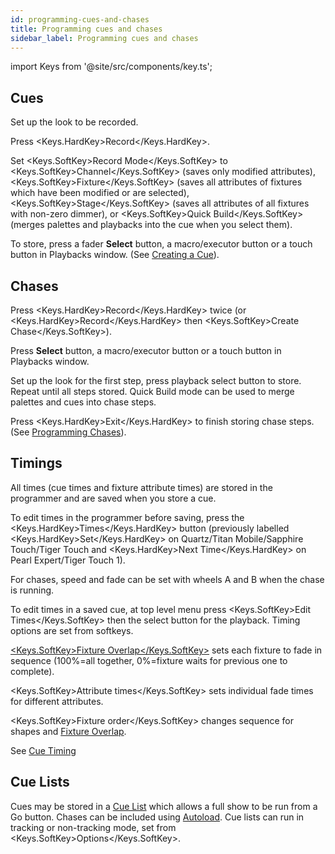 ```yaml
---
id: programming-cues-and-chases
title: Programming cues and chases
sidebar_label: Programming cues and chases
---
```


import Keys from '@site/src/components/key.ts';

## Cues

Set up the look to be recorded.

Press <Keys.HardKey>Record</Keys.HardKey>.

Set <Keys.SoftKey>Record Mode</Keys.SoftKey> to <Keys.SoftKey>Channel</Keys.SoftKey> (saves only modified attributes),
<Keys.SoftKey>Fixture</Keys.SoftKey> (saves all attributes of fixtures which have been modified
or are selected), <Keys.SoftKey>Stage</Keys.SoftKey> (saves all attributes of all fixtures with
non-zero dimmer), or <Keys.SoftKey>Quick Build</Keys.SoftKey> (merges palettes and playbacks into
the cue when you select them).

To store, press a fader <strong>Select</strong> button, a macro/executor button or a touch
button in Playbacks window. (See [Creating a Cue](../cues/creating-a-cue.md)).

## Chases

Press <Keys.HardKey>Record</Keys.HardKey> twice (or <Keys.HardKey>Record</Keys.HardKey> then <Keys.SoftKey>Create Chase</Keys.SoftKey>).

Press <strong>Select</strong> button, a macro/executor button or a touch
button in Playbacks window.

Set up the look for the first step, press playback select button to
store. Repeat until all steps stored. Quick Build mode can be used to
merge palettes and cues into chase steps.

Press <Keys.HardKey>Exit</Keys.HardKey> to finish storing chase steps. (See [Programming Chases](../chases/creating-a-chase.md#programming-a-chase)).

## Timings

All times (cue times and fixture attribute times) are stored in the
programmer and are saved when you store a cue.

To edit times in the programmer before saving, press the <Keys.HardKey>Times</Keys.HardKey>
button (previously labelled <Keys.HardKey>Set</Keys.HardKey> on Quartz/Titan Mobile/Sapphire
Touch/Tiger Touch and <Keys.HardKey>Next Time</Keys.HardKey> on Pearl Expert/Tiger Touch 1).

For chases, speed and fade can be set with wheels A and B when the chase
is running.

To edit times in a saved cue, at top level menu press <Keys.SoftKey>Edit Times</Keys.SoftKey>
then the select button for the playback. Timing options are set from
softkeys.

[<Keys.SoftKey>Fixture Overlap</Keys.SoftKey>](../cues/cue-timing.md#fade-times-and-fixture-overlap)
sets each fixture to fade in sequence (100%=all
together, 0%=fixture waits for previous one to complete).

<Keys.SoftKey>Attribute times</Keys.SoftKey> sets individual fade times for different attributes.

<Keys.SoftKey>Fixture order</Keys.SoftKey> changes sequence for shapes and
[Fixture Overlap](../cues/cue-timing.md#fade-times-and-fixture-overlap).

See [Cue Timing](../cues/cue-timing.md)

## Cue Lists

Cues may be stored in a [Cue List](../cue-lists/creating-a-cue-list.md) which allows a full show to be run from
a Go button. Chases can be included using [Autoload](../cue-lists/creating-a-cue-list.md#autoloading-a-playback-within-a-cue-list). Cue lists can run in
tracking or non-tracking mode, set from <Keys.SoftKey>Options</Keys.SoftKey>.
